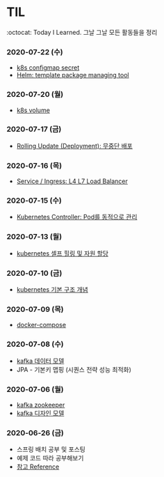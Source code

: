# TIL
:octocat: Today I Learned. 그날 그날 모든 활동들을 정리

### 2020-07-22 (수)
- [k8s configmap secret](https://ooeunz.tistory.com/128)
- [Helm: template package managing tool](https://ooeunz.tistory.com/129)

### 2020-07-20 (월)
- [k8s volume](https://ooeunz.tistory.com/127)

### 2020-07-17 (금)
- [Rolling Update (Deployment): 무중단 배포](https://ooeunz.tistory.com/124)

### 2020-07-16 (목)
- [Service / Ingress: L4 L7 Load Balancer](https://ooeunz.tistory.com/123?category=837108)

### 2020-07-15 (수)
- [Kubernetes Controller: Pod를 동적으로 관리](https://ooeunz.tistory.com/121?category=837108)

### 2020-07-13 (월)
- [kubernetes 셀프 힐링 및 자원 할당](https://ooeunz.tistory.com/120?category=837108)

### 2020-07-10 (금)
- [kubernetes 기본 구조 개념](https://ooeunz.tistory.com/118)

### 2020-07-09 (목)
- [docker-compose](https://ooeunz.tistory.com/116)

### 2020-07-08 (수)
- [kafka 데이터 모델](https://ooeunz.tistory.com/115)
- JPA - 기본키 맵핑 (시퀀스 전략 성능 최적화)

### 2020-07-06 (월)
- [kafka zookeeper](https://ooeunz.tistory.com/113)
- [kafka 디자인 모델](https://ooeunz.tistory.com/114)

### 2020-06-26 (금)
- 스프링 배치 공부 및 포스팅
- 예제 코드 따라 공부해보기
- [참고 Reference](https://jojoldu.tistory.com/324?category=902551)

